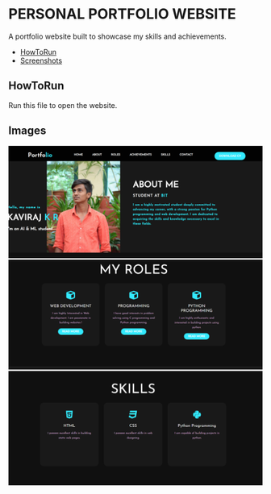 # PERSONAL PORTFOLIO WEBSITE

  A portfolio website built to showcase my skills and achievements.

  - [HowToRun](#HowToRun)
  - [Screenshots](#Images)


  ## HowToRun

  Run this file to open the website.

  ## Images

 <img alt="Screenshot1" src="Screenshot 2024-06-06 143014.png">


  <img alt="Screenshot1" src="Screenshot 2024-06-06 142944.png">



  <img alt="Screenshot1" src="Screenshot 2024-06-06 143000.png">
  


  

  
